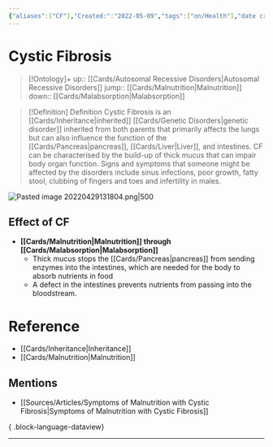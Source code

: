 ```yaml
---
{"aliases":["CF"],"Created:":"2022-05-09","tags":["on/Health"],"date created":"2022-05-09 Mon","edited":"2023-04-06 Thu","dg-publish":true,"permalink":"/cards/cystic-fibrosis/","dgPassFrontmatter":true}
---
```


# Cystic Fibrosis

> [!Ontology]+
> up:: [[Cards/Autosomal Recessive Disorders\|Autosomal Recessive Disorders]]
> jump:: [[Cards/Malnutrition\|Malnutrition]]
> down:: [[Cards/Malabsorption\|Malabsorption]]

> [!Definition] Definition
> Cystic Fibrosis is an [[Cards/Inheritance\|inherited]] [[Cards/Genetic Disorders\|genetic disorder]] inherited from both parents that primarily affects the lungs but can also influence the function of the [[Cards/Pancreas\|pancreas]], [[Cards/Liver\|Liver]], and intestines. CF can be characterised by the build-up of thick mucus that can impair body organ function. Signs and symptoms that someone might be affected by the disorders include sinus infections, poor growth, fatty stool, clubbing of fingers and toes and infertility in males. 

![Pasted image 20220429131804.png|500](/img/user/Extras/Images/Pasted%20image%2020220429131804.png)

## Effect of CF

- **[[Cards/Malnutrition\|Malnutrition]] through [[Cards/Malabsorption\|Malabsorption]]**
	- Thick mucus stops the [[Cards/Pancreas\|pancreas]] from sending enzymes into the intestines, which are needed for the body to absorb nutrients in food
	- A defect in the intestines prevents nutrients from passing into the bloodstream.

# Reference

- [[Cards/Inheritance\|Inheritance]]
- [[Cards/Malnutrition\|Malnutrition]]

## Mentions

- [[Sources/Articles/Symptoms of Malnutrition with Cystic Fibrosis\|Symptoms of Malnutrition with Cystic Fibrosis]]

{ .block-language-dataview}

---

